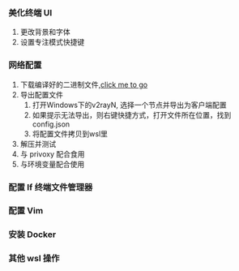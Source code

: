 ### 美化终端 UI  
1. 更改背景和字体  
2. 设置专注模式快捷键  

### 网络配置  
1. 下载编译好的二进制文件,[click me to go](https://github.com/v2ray/v2ray-core/releases)  
2. 导出配置文件
    1. 打开Windows下的v2rayN, 选择一个节点并导出为客户端配置  
    2. 如果提示无法导出，则右键快捷方式，打开文件所在位置，找到config.json  
    3. 将配置文件拷贝到wsl里  
3. 解压并测试  
4. 与 privoxy 配合食用
5. 与环境变量配合使用  

### 配置 lf 终端文件管理器  

### 配置 Vim

### 安装 Docker  

### 

### 其他 wsl 操作  




